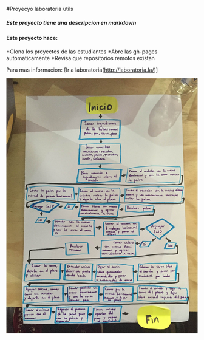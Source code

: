 #Proyecyo laboratoria utils <!--titulo-->

##### Este proyecto tiene una descripcion en _markdown_  <!--negrita-->

#### Este proyecto hace:

*Clona los proyectos de las estudiantes <!--lista desordenada 3 item-->
*Abre las gh-pages automaticamente
*Revisa que repositorios remotos existan

Para mas informacion: [Ir a laboratoria(http://laboratoria.la/)]

![Alt-Text](img/flujo.jpg)